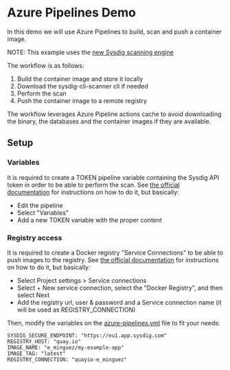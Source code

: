 # Azure Pipelines Demo

In this demo we will use Azure Pipelines to build, scan and push a container image.

NOTE: This example uses the [new Sysdig scanning engine](https://docs.sysdig.com/en/docs/sysdig-secure/scanning/new-scanning-engine/)

The workflow is as follows:

1. Build the container image and store it locally
2. Download the sysdig-cli-scanner cli if needed
3. Perform the scan
4. Push the container image to a remote registry

The workflow leverages Azure Pipeline actions cache to avoid downloading the binary,
the databases and the container images if they are available.

## Setup

### Variables

It is required to create a TOKEN pipeline variable containing the Sysdig API token in order
to be able to perform the scan. See [the official documentation](https://docs.microsoft.com/en-us/azure/devops/pipelines/process/set-secret-variables)
for instructions on how to do it, but basically:

* Edit the pipeline
* Select "Variables"
* Add a new TOKEN variable with the proper content

### Registry access

It is required to create a Docker registry "Service Connections" to be able to push images to the registry.
See [the official documentation](https://docs.microsoft.com/en-us/azure/devops/pipelines/library/service-endpoints?view=azure-devops&tabs=yaml#docker-hub-or-others)
for instructions on how to do it, but basically:

* Select Project settings > Service connections
* Select + New service connection, select the "Docker Registry", and then select Next
* Add the registry url, user & password and a Service connection name (it will be used as REGISTRY_CONNECTION)

Then, modify the variables on the [azure-pipelines.yml](azure-pipelines.yml) file to fit your needs:

```
SYSDIG_SECURE_ENDPOINT: "https://eu1.app.sysdig.com"
REGISTRY_HOST: "quay.io"
IMAGE_NAME: "e_minguez/my-example-app"
IMAGE_TAG: "latest"
REGISTRY_CONNECTION: "quayio-e_minguez"
```
